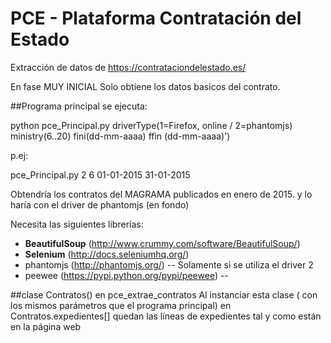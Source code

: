 # PCE - Plataforma Contratación del Estado

Extracción de datos de https://contrataciondelestado.es/

En fase MUY INICIAL
Solo obtiene los datos basicos del contrato.

##Programa principal
se ejecuta:

   python  pce_Principal.py  driverType(1=Firefox, online / 2=phantomjs) ministry(6..20) fini(dd-mm-aaaa) ffin (dd-mm-aaaa)')
   
   p.ej: 
   
   pce_Principal.py  2 6 01-01-2015 31-01-2015  
   
   Obtendría los contratos del MAGRAMA publicados en enero de 2015. y lo haría con el driver de phantomjs (en fondo)
   
   Necesita las siguientes librerías:
   *   **BeautifulSoup** (http://www.crummy.com/software/BeautifulSoup/)
   *   **Selenium** (http://docs.seleniumhq.org/)
   *  phantomjs  (http://phantomjs.org/) -- Solamente si se utiliza el driver 2
   *  peewee (https://pypi.python.org/pypi/peewee) -- 
   

##clase Contratos() en pce_extrae_contratos
Al instanciar esta clase ( con los mismos parámetros que el programa principal) en Contratos.expedientes[]  quedan las líneas de expedientes tal y como están en la página web
   
